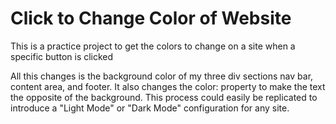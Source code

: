 # Click to Change Color of Website
This is a practice project to get the colors to change on a site when a specific button is clicked

All this changes is the background color of my three div sections nav bar, content area, and footer. It also changes the color: property to make the text the opposite of the background. This process could easily be replicated to introduce a "Light Mode" or "Dark Mode" configuration for any site. 
